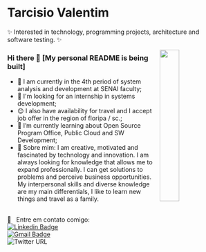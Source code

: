 # Tarcisio Valentim

✨ Interested in technology, programming projects, architecture and software testing. ✨

<img width="30%" align="right" src="https://github.com/TarcisioValentim/TarcisioValentim/blob/master/video.mp4">

### Hi there 👋 [My personal README is being built]
- 🔭 I am currently in the 4th period of system analysis and development at SENAI faculty;
- 💜 I'm looking for an internship in systems development;
- 😊 I also have availability for travel and I accept job offer in the region of floripa / sc.;
- 🌱 I’m currently learning about Open Source Program Office, Public Cloud and SW Development;
- 💬   Sobre mim: I am creative, motivated and fascinated by technology and innovation. I am always looking for knowledge that allows me to expand professionally. I can get solutions to problems and perceive business opportunities. My interpersonal skills and diverse knowledge are my main differentials, I like to learn new things and travel as a family.

<br/> :email: &nbsp; Entre em contato comigo:
<br/> [![Linkedin Badge](https://img.shields.io/badge/-TarcisioValentim-blue?style=flat-square&logo=Linkedin&logoColor=white&link=https://www.linkedin.com/in/tarcisiovalentim/)](https://www.linkedin.com/in/tarcisiovalentim/) 
<br/> [![Gmail Badge](https://img.shields.io/badge/-Tarcisio.word@gmail.com-c14438?style=flat-square&logo=Gmail&logoColor=white&link=mailto:Tarcisio.word@gmail.com)](mailto:Tarcisio.word@gmail.com)
<br/>![Twitter URL](https://img.shields.io/twitter/url?style=social&url=https%3A%2F%2Ftwitter.com%2Ftarcisio_valent)
